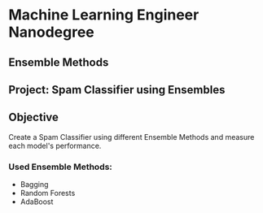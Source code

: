 # Machine Learning Engineer Nanodegree
## Ensemble Methods
## Project: Spam Classifier using Ensembles

## Objective
Create a Spam Classifier using different Ensemble Methods and measure each model's performance.

### Used Ensemble Methods:
- Bagging
- Random Forests
- AdaBoost


